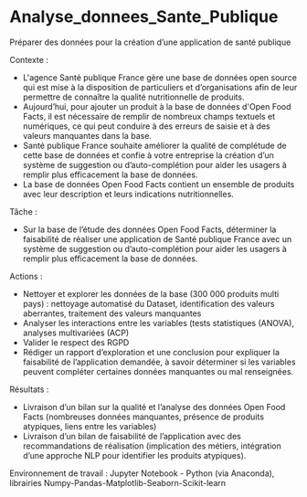 # Analyse_donnees_Sante_Publique
Préparer des données pour la création d’une application de santé publique

Contexte : 
-	L'agence Santé publique France gère une base de données open source qui est mise à la disposition de particuliers et d’organisations afin de leur permettre de connaître la qualité nutritionnelle de produits. 
-	Aujourd’hui, pour ajouter un produit à la base de données d'Open Food Facts, il est nécessaire de remplir de nombreux champs textuels et numériques, ce qui peut conduire à des erreurs de saisie et à des valeurs manquantes dans la base.
-	Santé publique France souhaite améliorer la qualité de complétude de cette base de données et confie à votre entreprise la création d’un système de suggestion ou d’auto-complétion pour aider les usagers à remplir plus efficacement la base de données.
-	La base de données Open Food Facts contient un ensemble de produits avec leur description et leurs indications nutritionnelles.

Tâche :
-	Sur la base de l’étude des données Open Food Facts, déterminer la faisabilité de réaliser une application de Santé publique France avec un système de suggestion ou d’auto-complétion pour aider les usagers à remplir plus efficacement la base de données.

Actions : 
-	Nettoyer et explorer les données de la base (300 000 produits multi pays) : nettoyage automatisé du Dataset, identification des valeurs aberrantes, traitement des valeurs manquantes
-	Analyser les interactions entre les variables (tests statistiques (ANOVA), analyses multivariées (ACP)
-	Valider le respect des RGPD
-	Rédiger un rapport d’exploration et une conclusion pour expliquer la faisabilité de l’application demandée, à savoir déterminer si les variables peuvent compléter certaines données manquantes ou mal renseignées.

Résultats : 
-	Livraison d’un bilan sur la qualité et l’analyse des données Open Food Facts (nombreuses données manquantes, présence de produits atypiques, liens entre les variables)
-	Livraison d’un bilan de faisabilité de l’application avec des recommandations de réalisation (implication des métiers, intégration d’une approche NLP pour identifier les produits atypiques).

Environnement de travail : Jupyter Notebook - Python (via Anaconda), librairies Numpy-Pandas-Matplotlib-Seaborn-Scikit-learn
